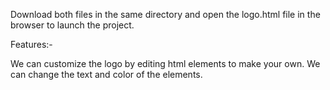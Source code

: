Download both files in the same directory and open the logo.html file in the browser to launch the project.

Features:-

We can customize the logo by editing html elements to make your own.
We can change the text and color of the elements.
